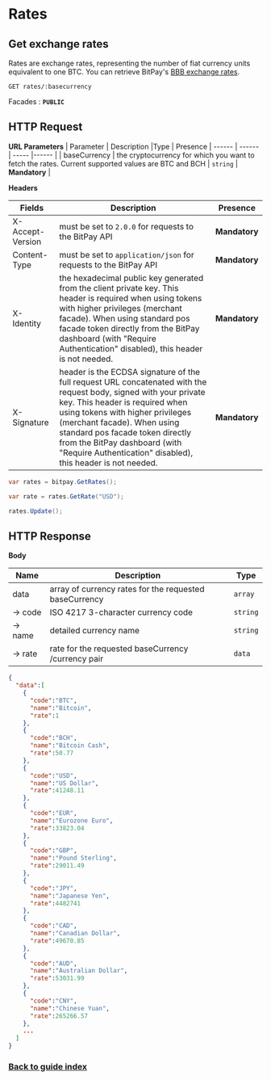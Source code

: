 # Rates

## Get exchange rates
Rates are exchange rates, representing the number of fiat currency units equivalent to one BTC.
You can retrieve BitPay's [BBB exchange rates](https://bitpay.com/exchange-rates).

`GET rates/:basecurrency`

Facades : **`PUBLIC`**

## HTTP Request

**URL Parameters**
| Parameter | Description |Type | Presence
| ------ | ------ | ----- |------ |
|  baseCurrency  | the cryptocurrency for which you want to fetch the rates. Current supported values are BTC and BCH | `string` | **Mandatory** |

**Headers**

| Fields | Description | Presence
| ------ | ------ | ------ |
|  X-Accept-Version  | must be set to `2.0.0` for requests to the BitPay API  | **Mandatory** |
| Content-Type | must be set to `application/json` for requests to the BitPay API | **Mandatory** | 
|  X-Identity  | the hexadecimal public key generated from the client private key. This header is required when using tokens with higher privileges (merchant facade). When using standard pos facade token directly from the BitPay dashboard (with "Require Authentication" disabled), this header is not needed.  | **Mandatory** |
| X-Signature | header is the ECDSA signature of the full request URL concatenated with the request body, signed with your private key. This header is required when using tokens with higher privileges (merchant facade). When using standard pos facade token directly from the BitPay dashboard (with "Require Authentication" disabled), this header is not needed. | **Mandatory** |
```c#
var rates = bitpay.GetRates();

var rate = rates.GetRate("USD");

rates.Update();
```

## HTTP Response

**Body**

| Name | Description |Type | 
| ------ | ------ | ----- |
|  data  | array of currency rates for the requested baseCurrency | `array` | 
| &rarr; code  | ISO 4217 3-character currency code | `string` | 
| &rarr; name  | detailed currency name | `string` | 
| &rarr; rate  | rate for the requested baseCurrency /currency pair | `data` | 

```json
{
  "data":[
    {
      "code":"BTC",
      "name":"Bitcoin",
      "rate":1
    },
    {
      "code":"BCH",
      "name":"Bitcoin Cash",
      "rate":50.77
    },
    {
      "code":"USD",
      "name":"US Dollar",
      "rate":41248.11
    },
    {
      "code":"EUR",
      "name":"Eurozone Euro",
      "rate":33823.04
    },
    {
      "code":"GBP",
      "name":"Pound Sterling",
      "rate":29011.49
    },
    {
      "code":"JPY",
      "name":"Japanese Yen",
      "rate":4482741
    },
    {
      "code":"CAD",
      "name":"Canadian Dollar",
      "rate":49670.85
    },
    {
      "code":"AUD",
      "name":"Australian Dollar",
      "rate":53031.99
    },
    {
      "code":"CNY",
      "name":"Chinese Yuan",
      "rate":265266.57
    },
    ...
  ]
}
```


### [Back to guide index](../GUIDE.md)

